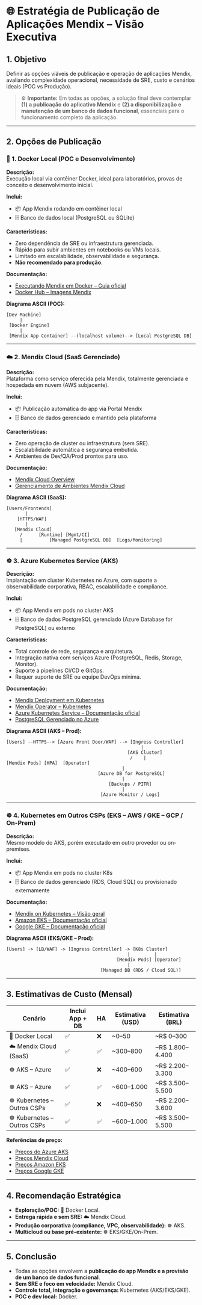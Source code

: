 
# 🌐 Estratégia de Publicação de Aplicações Mendix – Visão Executiva

## 1. Objetivo
Definir as opções viáveis de publicação e operação de aplicações Mendix, avaliando complexidade operacional, necessidade de SRE, custo e cenários ideais (POC vs Produção).  

> ⚙️ **Importante:** Em todas as opções, a solução final deve contemplar **(1) a publicação do aplicativo Mendix** e **(2) a disponibilização e manutenção de um banco de dados funcional**, essenciais para o funcionamento completo da aplicação.

---

## 2. Opções de Publicação

### 🐳 1. Docker Local (POC e Desenvolvimento)
**Descrição:**  
Execução local via contêiner Docker, ideal para laboratórios, provas de conceito e desenvolvimento inicial.

**Inclui:**  
- 📦 App Mendix rodando em contêiner local  
- 🗄️ Banco de dados local (PostgreSQL ou SQLite)

**Características:**
- Zero dependência de SRE ou infraestrutura gerenciada.
- Rápido para subir ambientes em notebooks ou VMs locais.
- Limitado em escalabilidade, observabilidade e segurança.
- **Não recomendado para produção**.

**Documentação:**  
- [Executando Mendix em Docker – Guia oficial](https://docs.mendix.com/howto/deploy/run-mendix-on-docker/)  
- [Docker Hub – Imagens Mendix](https://hub.docker.com/r/mendix/docker-mendix-buildpack)

**Diagrama ASCII (POC):**
```
[Dev Machine]
     |
 [Docker Engine]
     |
 [Mendix App Container] --(localhost volume)--> [Local PostgreSQL DB]
```

---

### ☁️ 2. Mendix Cloud (SaaS Gerenciado)
**Descrição:**  
Plataforma como serviço oferecida pela Mendix, totalmente gerenciada e hospedada em nuvem (AWS subjacente).

**Inclui:**  
- 📦 Publicação automática do app via Portal Mendix  
- 🗄️ Banco de dados gerenciado e mantido pela plataforma  

**Características:**
- Zero operação de cluster ou infraestrutura (sem SRE).
- Escalabilidade automática e segurança embutida.
- Ambientes de Dev/QA/Prod prontos para uso.

**Documentação:**  
- [Mendix Cloud Overview](https://docs.mendix.com/developerportal/deploy/mendix-cloud-deploy/)  
- [Gerenciamento de Ambientes Mendix Cloud](https://docs.mendix.com/developerportal/deploy/environments/)

**Diagrama ASCII (SaaS):**
```
[Users/Frontends]
       |
    [HTTPS/WAF]
       |
   [Mendix Cloud]
     /      [Runtime] [Mgmt/CI]
     |          [Managed PostgreSQL DB]  [Logs/Monitoring]
```

---

### ☸️ 3. Azure Kubernetes Service (AKS)
**Descrição:**  
Implantação em cluster Kubernetes no Azure, com suporte a observabilidade corporativa, RBAC, escalabilidade e compliance.

**Inclui:**  
- 📦 App Mendix em pods no cluster AKS  
- 🗄️ Banco de dados PostgreSQL gerenciado (Azure Database for PostgreSQL) ou externo  

**Características:**
- Total controle de rede, segurança e arquitetura.  
- Integração nativa com serviços Azure (PostgreSQL, Redis, Storage, Monitor).  
- Suporte a pipelines CI/CD e GitOps.  
- Requer suporte de SRE ou equipe DevOps mínima.

**Documentação:**  
- [Mendix Deployment em Kubernetes](https://docs.mendix.com/developerportal/deploy/kubernetes-deploy/)  
- [Mendix Operator – Kubernetes](https://github.com/mendix/mendix-k8s-operator)  
- [Azure Kubernetes Service – Documentação oficial](https://learn.microsoft.com/azure/aks/)  
- [PostgreSQL Gerenciado no Azure](https://learn.microsoft.com/azure/postgresql/flexible-server/)

**Diagrama ASCII (AKS – Prod):**
```
[Users] --HTTPS--> [Azure Front Door/WAF] --> [Ingress Controller]
                                                  |
                                             [AKS Cluster]
                                              /    |                                         [Mendix Pods] [HPA]  [Operator]
                                           |
                                  [Azure DB for PostgreSQL]
                                           |
                                      [Backups / PITR]
                                           |
                                   [Azure Monitor / Logs]
```

---

### ☸️ 4. Kubernetes em Outros CSPs (EKS – AWS / GKE – GCP / On-Prem)
**Descrição:**  
Mesmo modelo do AKS, porém executado em outro provedor ou on-premises.

**Inclui:**  
- 📦 App Mendix em pods no cluster K8s  
- 🗄️ Banco de dados gerenciado (RDS, Cloud SQL) ou provisionado externamente  

**Documentação:**  
- [Mendix on Kubernetes – Visão geral](https://docs.mendix.com/developerportal/deploy/kubernetes-deploy/)  
- [Amazon EKS – Documentação oficial](https://docs.aws.amazon.com/eks/)  
- [Google GKE – Documentação oficial](https://cloud.google.com/kubernetes-engine/docs)

**Diagrama ASCII (EKS/GKE – Prod):**
```
[Users] -> [LB/WAF] -> [Ingress Controller] -> [K8s Cluster]
                                             |         |
                                         [Mendix Pods] [Operator]
                                             |
                                   [Managed DB (RDS / Cloud SQL)]
```

---

## 3. Estimativas de Custo (Mensal)

| Cenário | Inclui App + DB | HA | Estimativa (USD) | Estimativa (BRL) |
|--------|------------------|----|------------------|------------------|
| 🐳 Docker Local | ✅ | ❌ | ~0–50 | ~R$ 0–300 |
| ☁️ Mendix Cloud (SaaS) | ✅ | ✅ | ~300–800 | ~R$ 1.800–4.400 |
| ☸️ AKS – Azure | ✅ | ❌ | ~400–600 | ~R$ 2.200–3.300 |
| ☸️ AKS – Azure | ✅ | ✅ | ~600–1.000 | ~R$ 3.500–5.500 |
| ☸️ Kubernetes – Outros CSPs | ✅ | ❌ | ~400–650 | ~R$ 2.200–3.600 |
| ☸️ Kubernetes – Outros CSPs | ✅ | ✅ | ~600–1.000 | ~R$ 3.500–5.500 |

**Referências de preço:**  
- [Preços do Azure AKS](https://azure.microsoft.com/pricing/details/kubernetes-service/)  
- [Preços Mendix Cloud](https://www.mendix.com/pricing/)  
- [Preços Amazon EKS](https://aws.amazon.com/eks/pricing/)  
- [Preços Google GKE](https://cloud.google.com/kubernetes-engine/pricing)

---

## 4. Recomendação Estratégica
- **Exploração/POC:** 🐳 Docker Local.  
- **Entrega rápida e sem SRE:** ☁️ Mendix Cloud.  
- **Produção corporativa (compliance, VPC, observabilidade):** ☸️ AKS.  
- **Multicloud ou base pré-existente:** ☸️ EKS/GKE/On-Prem.

---

## 5. Conclusão
- Todas as opções envolvem a **publicação do app Mendix e a provisão de um banco de dados funcional**.  
- **Sem SRE e foco em velocidade:** Mendix Cloud.  
- **Controle total, integração e governança:** Kubernetes (AKS/EKS/GKE).  
- **POC e dev local:** Docker.
